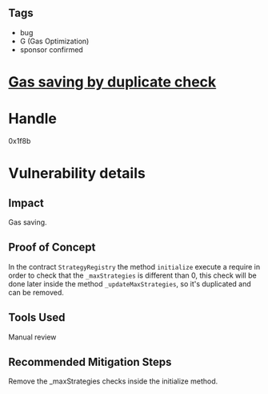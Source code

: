 ## Tags

- bug
- G (Gas Optimization)
- sponsor confirmed

# [Gas saving by duplicate check](https://github.com/code-423n4/2021-12-sublime-findings/issues/5) 

# Handle

0x1f8b


# Vulnerability details

## Impact
Gas saving.

## Proof of Concept
In the contract `StrategyRegistry` the method `initialize` execute a require in order to check that the `_maxStrategies` is different than 0, this check will be done later inside the method `_updateMaxStrategies`, so it's duplicated and can be removed.

## Tools Used
Manual review

## Recommended Mitigation Steps
Remove the _maxStrategies checks inside the initialize method.


